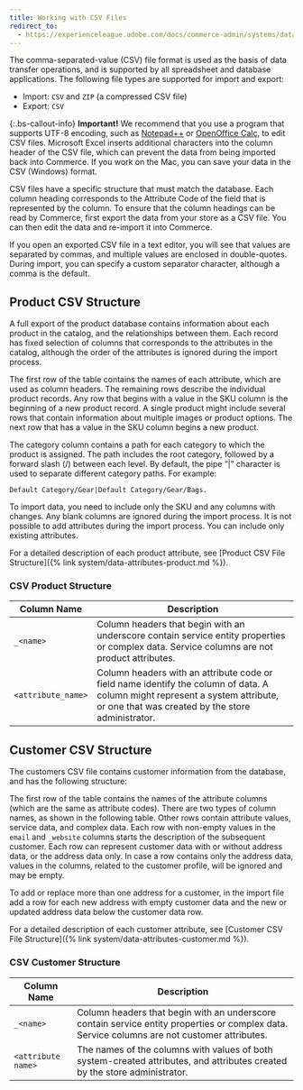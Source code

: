 ```yaml
---
title: Working with CSV Files
redirect_to:
  - https://experienceleague.adobe.com/docs/commerce-admin/systems/data-transfer/data-csv.html
---
```


The comma-separated-value (CSV) file format is used as the basis of data transfer operations, and is supported by all spreadsheet and database applications. The following file types are supported for import and export:

- Import: `CSV` and `ZIP` (a compressed CSV file)
- Export: `CSV`

{:.bs-callout-info}
**Important!** We recommend that you use a program that supports UTF-8 encoding, such as [Notepad++][1] or [OpenOffice Calc][2], to edit CSV files. Microsoft Excel inserts additional characters into the column header of the CSV file, which can prevent the data from being imported back into Commerce. If you work on the Mac, you can save your data in the CSV (Windows) format.

CSV files have a specific structure that must match the database. Each column heading corresponds to the Attribute Code of the field that is represented by the column. To ensure that the column headings can be read by Commerce, first export the data from your store as a CSV file. You can then edit the data and re-import it into Commerce.

If you open an exported CSV file in a text editor, you will see that values are separated by commas, and multiple values are enclosed in double-quotes. During import, you can specify a custom separator character, although a comma is the default.

## Product CSV Structure

A full export of the product database contains information about each product in the catalog, and the relationships between them. Each record has fixed selection of columns that corresponds to the attributes in the catalog, although the order of the attributes is ignored during the import process.

The first row of the table contains the names of each attribute, which are used as column headers. The remaining rows describe the individual product records. Any row that begins with a value in the SKU column is the beginning of a new product record. A single product might include several rows that contain information about multiple images or product options. The next row that has a value in the SKU column begins a new product.

The category column contains a path for each category to which the product is assigned. The path includes the root category, followed by a forward slash (/) between each level. By default, the pipe “&#124;” character is used to separate different category paths. For example:

    Default Category/Gear|Default Category/Gear/Bags.

To import data, you need to include only the SKU and any columns with changes. Any blank columns are ignored during the import process. It is not possible to add attributes during the import process. You can include only existing attributes.

For a detailed description of each product attribute, see [Product CSV File Structure]({% link system/data-attributes-product.md %}).

### CSV Product Structure

Column Name | Description
----------- | -----------
`_<name>` | Column headers that begin with an underscore contain  service entity properties or complex data. Service columns are not product attributes.
`<attribute_name>` | Column headers with an attribute code or field name identify the column of data. A column might represent a system attribute, or one that was created by the store administrator.

## Customer CSV Structure

The customers CSV file contains customer information from the database, and has the following structure:

The first row of the table contains the names of the attribute columns (which are the same as attribute codes). There are two types of column names, as shown in the following table. Other rows contain attribute values, service data, and complex data. Each row with non-empty values in the `email` and `_website` columns starts the description of the subsequent customer. Each row can represent customer data with or without address data, or the address data only. In case a row contains only the address data, values in the columns, related to the customer profile, will be ignored and may be empty.

To add or replace more than one address for a customer, in the import file add a row for each new address with empty customer data and the new or updated address data below the customer data row.

For a detailed description of each customer attribute, see [Customer CSV File Structure]({% link system/data-attributes-customer.md %}).

### CSV Customer Structure

Column Name | Description
----------- | -----------
`_<name>` | Column headers that begin with an underscore contain  service  entity properties or complex data. Service columns are not  customer attributes.
`<attribute name>` | The names of the columns with values of both system-created attributes, and attributes created by the store administrator.

[1]: https://notepad-plus-plus.org/
[2]: https://www.openoffice.org/
